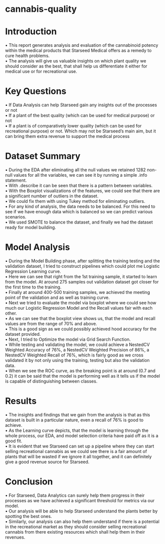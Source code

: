 # cannabis-quality

# Introduction
•	This report generates analysis and evaluation of the cannabinoid potency within the medical products that Starseed Medical offers as a remedy to cure health problems.  
•	The analysis will give us valuable insights on which plant quality we should consider as the best, that shall help us differentiate it either for medical use or for recreational use.


# Key Questions
•	If Data Analysis can help Starseed gain any insights out of the processes or not  
•	If a plant of the best quality (which can be used for medical purpose) or not  
•	If a plant is of comparatively lower quality (which can be used for recreational purpose) or not. Which may not be Starseed’s main aim, but it can bring them extra revenue to support the medical process  

# Dataset Summary
•	During the EDA after eliminating all the null values we retained 1282 non-null values for all the variables, we can see it by running a simple .info statement.  
•	With .describe it can be seen that there is a pattern between variables.  
•	With the Boxplot visualizations of the features, we could see that there are a significant number of outliers in the dataset.  
•	We could fix them with using Tukey method for eliminating outliers.  
•	For any kind of analysis, the data needs to be balanced. For this need to see if we have enough data which is balanced so we can predict various scenarios.  
•	We used SMOTE to balance the dataset, and finally we had the dataset ready for model building.  

# Model Analysis
•	During the Model Building phase, after splitting the training testing and the validation dataset, I tried to construct pipelines which could plot me Logistic Regression Learning curve.  
•	Here we can see that right from the 1st training sample, it started to learn from the model. At around 275 samples out validation dataset got closer for the first time to the training.  
•	Finally at around 400-500 training samples, we achieved the meeting point of the validation and as well as training curve.  
•	Next we tried to evaluate the model via boxplot where we could see how much our Logistic Regression Model and the Recall values fair with each other.  
•	As we can see that the boxplot view shows us, that the model and recall values are from the range of 70% and above.  
•	This is a good sign as we could possibly achieved hood accuracy for the dataset provided.  
•	Next, I tried to Optimize the model via Grid Search Function.  
•	While testing and validating the model, we could achieve a NestedCV Weighted Accuracy of 76%, a NestedCV Weighted Precision of 86%, a NestedCV Weighted Recall of 76%, which is fairly good as we cross validated it by not only using the training, testing but also the validation data.  
•	When we see the ROC curve, as the breaking point is at around (0.7 and 0.2) it can be said that the model is performing well as it tells us if the model is capable of distinguishing between classes.  

# Results
•	The insights and findings that we gain from the analysis is that as this dataset is built in a particular nature, even a recall of 76% is good to achieve.  
•	As the Learning curve depicts, that the model is learning through the whole process, our EDA, and model selection criteria have paid off as it is a good fit.  
•	It is evident that we Starseed can set up a pipeline where they can start selling recreational cannabis as we could see there is a fair amount of plants that will be wasted if we ignore it all together, and it can definitely give a good revenue source for Starseed.  

# Conclusion
•	For Starseed, Data Analytics can surely help them progress in their processes as we have achieved a significant threshold for metrics via our model.  
•	Our analysis will be able to help Starseed understand the plants better by spotting the best ones.  
•	Similarly, our analysis can also help them understand if there is a potential in the recreational market as they should consider selling recreational cannabis from there existing resources which shall help them in their revenues.  
